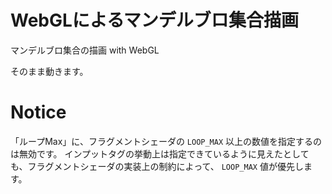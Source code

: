 # WebGLによるマンデルブロ集合描画
マンデルブロ集合の描画 with WebGL

そのまま動きます。

# Notice

「ループMax」に、フラグメントシェーダの `LOOP_MAX` 以上の数値を指定するのは無効です。
インプットタグの挙動上は指定できているように見えたとしても、フラグメントシェーダの実装上の制約によって、 `LOOP_MAX` 値が優先します。
